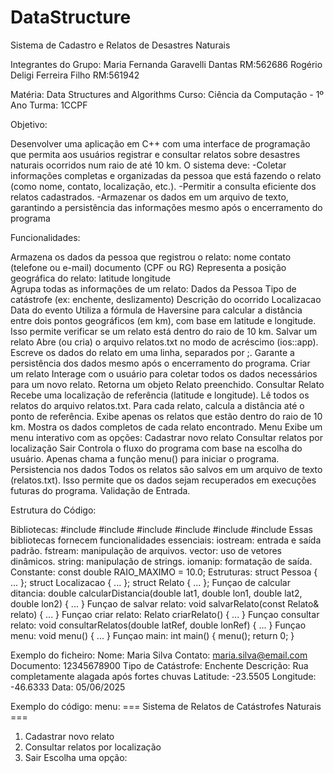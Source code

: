 # DataStructure
Sistema de Cadastro e Relatos de Desastres Naturais

Integrantes do Grupo:
Maria Fernanda Garavelli Dantas  RM:562686
Rogério Deligi Ferreira Filho    RM:561942

Matéria: Data Structures and Algorithms
Curso: Ciência da Computação - 1º Ano
Turma: 1CCPF

Objetivo:

Desenvolver uma aplicação em C++ com uma interface de programação que permita aos usuários registrar e consultar relatos sobre desastres naturais ocorridos num raio de até 10 km. O sistema deve:
-Coletar informações completas e organizadas da pessoa que está fazendo o relato (como nome, contato, localização, etc.).
-Permitir a consulta eficiente dos relatos cadastrados.
-Armazenar os dados em um arquivo de texto, garantindo a persistência das informações mesmo após o encerramento do programa

Funcionalidades:

Armazena os dados da pessoa que registrou o relato:
   nome
   contato (telefone ou e-mail)
   documento (CPF ou RG)
Representa a posição geográfica do relato:
   latitude
   longitude  
Agrupa todas as informações de um relato:
   Dados da Pessoa
   Tipo de catástrofe (ex: enchente, deslizamento)
   Descrição do ocorrido
   Localizacao
   Data do evento
Utiliza a fórmula de Haversine para calcular a distância entre dois pontos geográficos (em km), com base em latitude e longitude. Isso permite verificar se um relato está dentro do raio de 10 km.
Salvar um relato
   Abre (ou cria) o arquivo relatos.txt no modo de acréscimo (ios::app).
   Escreve os dados do relato em uma linha, separados por ;.
   Garante a persistência dos dados mesmo após o encerramento do programa.
Criar um relato
   Interage com o usuário para coletar todos os dados necessários para um novo relato.
   Retorna um objeto Relato preenchido.
Consultar Relato
   Recebe uma localização de referência (latitude e longitude).
   Lê todos os relatos do arquivo relatos.txt.
   Para cada relato, calcula a distância até o ponto de referência.
   Exibe apenas os relatos que estão dentro do raio de 10 km.
   Mostra os dados completos de cada relato encontrado.
Menu
   Exibe um menu interativo com as opções:
     Cadastrar novo relato
     Consultar relatos por localização
     Sair
   Controla o fluxo do programa com base na escolha do usuário.
Apenas chama a função menu() para iniciar o programa.
Persistencia nos dados
   Todos os relatos são salvos em um arquivo de texto (relatos.txt).
   Isso permite que os dados sejam recuperados em execuções futuras do programa.
Validação de Entrada.

Estrutura do Código:

Bibliotecas: 
  #include <iostream>
  #include <fstream>
  #include <vector>
  #include <string>
  #include <iomanip>
  #include <cmath>
Essas bibliotecas fornecem funcionalidades essenciais:
  iostream: entrada e saída padrão.
  fstream: manipulação de arquivos.
  vector: uso de vetores dinâmicos.
  string: manipulação de strings.
  iomanip: formatação de saída.
Constante:
   const double RAIO_MAXIMO = 10.0;
Estruturas:
  struct Pessoa { ... };
  struct Localizacao { ... };
  struct Relato { ... };
Funçao de calcular ditancia:
   double calcularDistancia(double lat1, double lon1, double lat2, double lon2) { ... }
Funçao de salvar relato:
  void salvarRelato(const Relato& relato) { ... }
Funçao criar relato:
  Relato criarRelato() { ... }
Funçao consultar relato:
  void consultarRelatos(double latRef, double lonRef) { ... }
Funçao menu:
  void menu() { ... }
Funçao main:
  int main() {
    menu();
    return 0;
}


Exemplo do ficheiro:
 Nome: Maria Silva
 Contato: maria.silva@email.com
 Documento: 12345678900
 Tipo de Catástrofe: Enchente
 Descrição: Rua completamente alagada após fortes chuvas
 Latitude: -23.5505
 Longitude: -46.6333
 Data: 05/06/2025
 
Exemplo do código:
menu: 
=== Sistema de Relatos de Catástrofes Naturais ===
1. Cadastrar novo relato
2. Consultar relatos por localização
0. Sair
Escolha uma opção:

   

